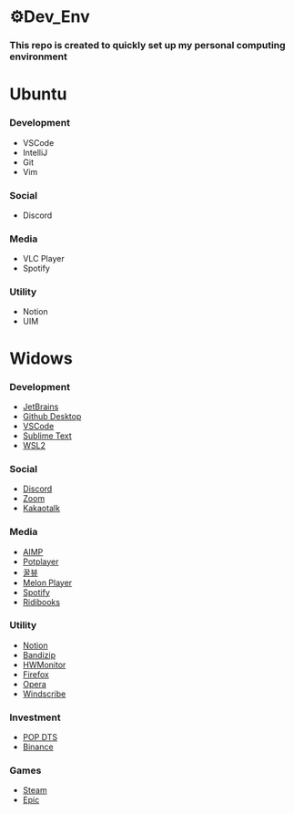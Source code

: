# ⚙️Dev_Env
### This repo is created to quickly set up my personal computing environment

# Ubuntu
### Development
- VSCode
- IntelliJ
- Git
- Vim

### Social
- Discord

### Media
- VLC Player
- Spotify

### Utility
- Notion
- UIM 

# Widows
### Development
- [JetBrains](https://www.jetbrains.com/ko-kr/)
- [Github Desktop](https://desktop.github.com/)
- [VSCode](https://code.visualstudio.com/)
- [Sublime Text](https://www.sublimetext.com/) 
- [WSL2](https://languidcat.tistory.com/136?category=458632) 

### Social
- [Discord](https://discord.com/) 
- [Zoom](https://zoom.us/) 
- [Kakaotalk](https://www.kakaocorp.com/page/service/service/KakaoTalk)

### Media
- [AIMP](https://www.aimp.ru/)
- [Potplayer](https://tv.kakao.com/guide/potplayer) 
- [꿀뷰](https://kr.bandisoft.com/honeyview/) 
- [Melon Player](https://www.melon.com/) 
- [Spotify](https://www.spotify.com/kr-ko/) 
- [Ridibooks](https://ridibooks.com/support/app/download) 

### Utility
- [Notion](https://www.notion.so/ko-kr/desktop) 
- [Bandizip](https://kr.bandisoft.com/bandizip/) 
- [HWMonitor](https://www.cpuid.com/softwares/hwmonitor.html) 
- [Firefox](https://www.mozilla.org/ko/firefox/browsers/) 
- [Opera](https://www.opera.com/ko/download#opera-browser) 
- [Windscribe](https://kor.windscribe.com/download) 

### Investment
- [POP DTS](https://www.samsungpop.com/?MENU_CODE=M1454053749140) 
- [Binance](https://www.binance.com/en/download) 

### Games
- [Steam](https://store.steampowered.com/about/)
- [Epic](https://www.epicgames.com/store/ko/)
